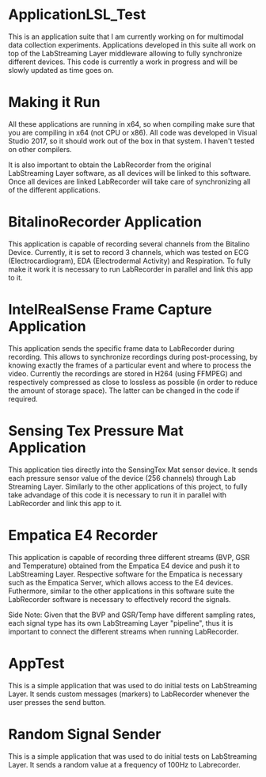 # ApplicationLSL_Test

This is an application suite that I am currently working on for multimodal data collection experiments. Applications developed in this suite all work on top of the LabStreaming Layer middleware allowing to fully synchronize different devices. This code is currently a work in progress and will be slowly updated as time goes on.

# Making it Run

All these applications are running in x64, so when compiling make sure that you are compiling in x64 (not CPU or x86). All code was developed in Visual Studio 2017, so it should work out of the box in that system. I haven't tested on other compilers. 

It is also important to obtain the LabRecorder from the original LabStreaming Layer software, as all devices will be linked to this software. Once all devices are linked LabRecorder will take care of synchronizing all of the different applications.

# BitalinoRecorder Application

This application is capable of recording several channels from the Bitalino Device. Currently, it is set to record 3 channels, which was tested on ECG (Electrocardiogram), EDA (Electrodermal Activity) and Respiration. To fully make it work it is necessary to run LabRecorder in parallel and link this app to it.

# IntelRealSense Frame Capture Application

This application sends the specific frame data to LabRecorder during recording. This allows to synchronize recordings during post-processing, by knowing exactly the frames of a particular event and where to process the video. Currently the recordings are stored in H264 (using FFMPEG) and respectively compressed as close to lossless as possible (in order to reduce the amount of storage space). The latter can be changed in the code if required.

# Sensing Tex Pressure Mat Application

This application ties directly into the SensingTex Mat sensor device. It sends each pressure sensor value of the device (256 channels) through Lab Streaming Layer. Similarly to the other applications of this project, to fully take advandage of this code it is necessary to run it in parallel with LabRecorder and link this app to it.

# Empatica E4 Recorder

This application is capable of recording three different streams (BVP, GSR and Temperature) obtained from the Empatica E4 device and push it to LabStreaming Layer. Respective software for the Empatica is necessary such as the Empatica Server, which allows access to the E4 devices. Futhermore, similar to the other applications in this software suite the LabRecorder software is necessary to effectively record the signals.

Side Note: Given that the BVP and GSR/Temp have different sampling rates, each signal type has its own LabStreaming Layer "pipeline", thus it is important to connect the different streams when running LabRecorder.

# AppTest

This is a simple application that was used to do initial tests on LabStreaming Layer. It sends custom messages (markers) to LabRecorder whenever the user presses the send button.

# Random Signal Sender

This is a simple application that was used to do initial tests on LabStreaming Layer. It sends a random value at a frequency of 100Hz to Labrecorder.